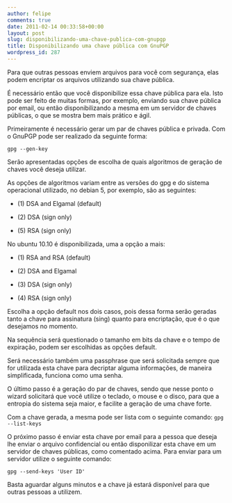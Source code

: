 ```yaml
---
author: felipe
comments: true
date: 2011-02-14 00:33:58+00:00
layout: post
slug: disponibilizando-uma-chave-publica-com-gnupgp
title: Disponibilizando uma chave pública com GnuPGP
wordpress_id: 287
---
```


Para que outras pessoas enviem arquivos para você com segurança, elas podem encriptar os arquivos utilizando sua chave pública.

É necessário então que você disponibilize essa chave pública para ela. Isto pode ser feito de muitas formas, por exemplo, enviando sua chave pública por email, ou então disponibilizando a mesma em um servidor de chaves públicas, o que se mostra bem mais prático e ágil.

Primeiramente é necessário gerar um par de chaves pública e privada. Com o GnuPGP pode ser realizado da seguinte forma:

`gpg --gen-key`

Serão apresentadas opções de escolha de quais algoritmos de geração de chaves você deseja utilizar.

As opções de algoritmos variam entre as versões do gpg e do sistema operacional utilizado, no debian 5, por exemplo, são as seguintes:



	
  * (1) DSA and Elgamal (default)

	
  * (2) DSA (sign only)

	
  * (5) RSA (sign only)


No ubuntu 10.10 é disponibilizada, uma a opção a mais:

	
  * (1) RSA and RSA (default)

	
  * (2) DSA and Elgamal

	
  * (3) DSA (sign only)

	
  * (4) RSA (sign only)


Escolha a opção default nos dois casos, pois dessa forma serão geradas tanto a chave para assinatura (sing) quanto para encriptação, que é o que desejamos no momento.

Na sequência será questionado o tamanho em bits da chave e o tempo de expiração, podem ser escolhidas as opções default.

Será necessário também uma passphrase que será solicitada sempre que for utilizada esta chave para decriptar alguma informações, de maneira simplificada, funciona como uma senha.

O último passo é a geração do par de chaves, sendo que nesse ponto o wizard solicitará que você utilize o teclado, o mouse e o disco, para que a entropia do sistema seja maior, e facilite a geração de uma chave forte.

Com a chave gerada, a mesma pode ser lista com o seguinte comando:
`gpg --list-keys`

O próximo passo é enviar esta chave por email para a pessoa que deseja lhe enviar o arquivo confidencial ou então disponilizar esta chave em um servidor de chaves públicas, como comentado acima.
Para enviar para um servidor utilize o seguinte comando:

`gpg --send-keys 'User ID'`

Basta aguardar alguns minutos e a chave já estará disponível para que outras pessoas a utilizem.
